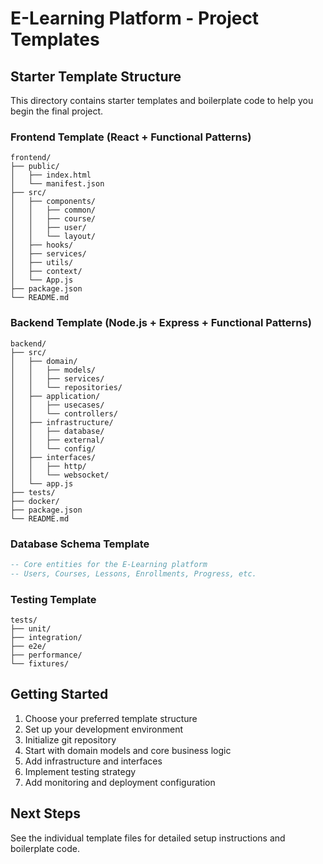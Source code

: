 # E-Learning Platform - Project Templates

## Starter Template Structure

This directory contains starter templates and boilerplate code to help you begin the final project.

### Frontend Template (React + Functional Patterns)

```
frontend/
├── public/
│   ├── index.html
│   └── manifest.json
├── src/
│   ├── components/
│   │   ├── common/
│   │   ├── course/
│   │   ├── user/
│   │   └── layout/
│   ├── hooks/
│   ├── services/
│   ├── utils/
│   ├── context/
│   └── App.js
├── package.json
└── README.md
```

### Backend Template (Node.js + Express + Functional Patterns)

```
backend/
├── src/
│   ├── domain/
│   │   ├── models/
│   │   ├── services/
│   │   └── repositories/
│   ├── application/
│   │   ├── usecases/
│   │   └── controllers/
│   ├── infrastructure/
│   │   ├── database/
│   │   ├── external/
│   │   └── config/
│   ├── interfaces/
│   │   ├── http/
│   │   └── websocket/
│   └── app.js
├── tests/
├── docker/
├── package.json
└── README.md
```

### Database Schema Template

```sql
-- Core entities for the E-Learning platform
-- Users, Courses, Lessons, Enrollments, Progress, etc.
```

### Testing Template

```
tests/
├── unit/
├── integration/
├── e2e/
├── performance/
└── fixtures/
```

## Getting Started

1. Choose your preferred template structure
2. Set up your development environment
3. Initialize git repository
4. Start with domain models and core business logic
5. Add infrastructure and interfaces
6. Implement testing strategy
7. Add monitoring and deployment configuration

## Next Steps

See the individual template files for detailed setup instructions and boilerplate code.
